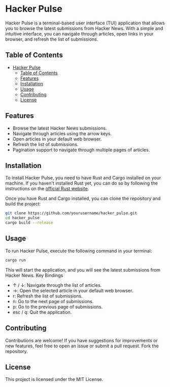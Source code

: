# Hacker Pulse

Hacker Pulse is a terminal-based user interface (TUI) application that allows you to browse the latest submissions from Hacker News. With a simple and intuitive interface, you can navigate through articles, open links in your browser, and refresh the list of submissions.

## Table of Contents

- [Hacker Pulse](#hacker-pulse)
  - [Table of Contents](#table-of-contents)
  - [Features](#features)
  - [Installation](#installation)
  - [Usage](#usage)
  - [Contributing](#contributing)
  - [License](#license)

## Features

- Browse the latest Hacker News submissions.
- Navigate through articles using the arrow keys.
- Open articles in your default web browser.
- Refresh the list of submissions.
- Pagination support to navigate through multiple pages of articles.

## Installation

To install Hacker Pulse, you need to have Rust and Cargo installed on your machine. If you haven't installed Rust yet, you can do so by following the instructions on the [official Rust website](https://www.rust-lang.org/tools/install).

Once you have Rust and Cargo installed, you can clone the repository and build the project:

```bash
git clone https://github.com/yourusername/hacker_pulse.git
cd hacker_pulse
cargo build --release
```

## Usage
To run Hacker Pulse, execute the following command in your terminal:
```bash
cargo run
```

This will start the application, and you will see the latest submissions from Hacker News.
Key Bindings
- ↑ / ↓: Navigate through the list of articles.
- →: Open the selected article in your default web browser.
- r: Refresh the list of submissions.
- n: Go to the next page of submissions.
- p: Go to the previous page of submissions.
- esc / q: Quit the application.

## Contributing
Contributions are welcome! If you have suggestions for improvements or new features, feel free to open an issue or submit a pull request.
Fork the repository.

## License
This project is licensed under the MIT License.